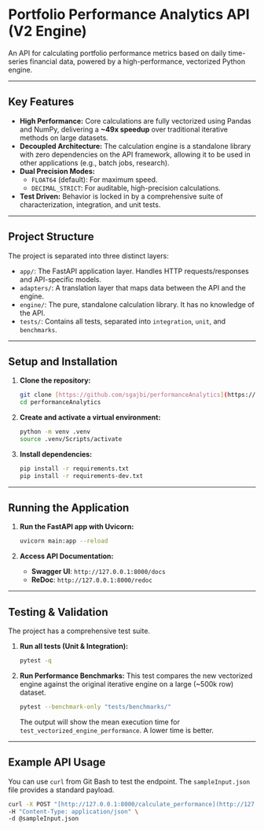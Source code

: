 # Portfolio Performance Analytics API (V2 Engine)

An API for calculating portfolio performance metrics based on daily time-series financial data, powered by a high-performance, vectorized Python engine.

---

## Key Features

-   **High Performance:** Core calculations are fully vectorized using Pandas and NumPy, delivering a **~49x speedup** over traditional iterative methods on large datasets.
-   **Decoupled Architecture:** The calculation engine is a standalone library with zero dependencies on the API framework, allowing it to be used in other applications (e.g., batch jobs, research).
-   **Dual Precision Modes:**
    -   `FLOAT64` (default): For maximum speed.
    -   `DECIMAL_STRICT`: For auditable, high-precision calculations.
-   **Test Driven:** Behavior is locked in by a comprehensive suite of characterization, integration, and unit tests.

---

## Project Structure

The project is separated into three distinct layers:

-   `app/`: The FastAPI application layer. Handles HTTP requests/responses and API-specific models.
-   `adapters/`: A translation layer that maps data between the API and the engine.
-   `engine/`: The pure, standalone calculation library. It has no knowledge of the API.
-   `tests/`: Contains all tests, separated into `integration`, `unit`, and `benchmarks`.

---

## Setup and Installation

1.  **Clone the repository:**
    ```bash
    git clone [https://github.com/sgajbi/performanceAnalytics](https://github.com/sgajbi/performanceAnalytics)
    cd performanceAnalytics
    ```

2.  **Create and activate a virtual environment:**
    ```bash
    python -m venv .venv
    source .venv/Scripts/activate
    ```

3.  **Install dependencies:**
    ```bash
    pip install -r requirements.txt
    pip install -r requirements-dev.txt
    ```

---

## Running the Application

1.  **Run the FastAPI app with Uvicorn:**
    ```bash
    uvicorn main:app --reload
    ```

2.  **Access API Documentation:**
    -   **Swagger UI**: `http://127.0.0.1:8000/docs`
    -   **ReDoc**: `http://127.0.0.1:8000/redoc`

---

## Testing & Validation

The project has a comprehensive test suite.

1.  **Run all tests (Unit & Integration):**
    ```bash
    pytest -q
    ```

2.  **Run Performance Benchmarks:**
    This test compares the new vectorized engine against the original iterative engine on a large (~500k row) dataset.
    ```bash
    pytest --benchmark-only "tests/benchmarks/"
    ```
    The output will show the mean execution time for `test_vectorized_engine_performance`. A lower time is better.

---

## Example API Usage

You can use `curl` from Git Bash to test the endpoint. The `sampleInput.json` file provides a standard payload.

```bash
curl -X POST "[http://127.0.0.1:8000/calculate_performance](http://127.0.0.1:8000/calculate_performance)" \
-H "Content-Type: application/json" \
-d @sampleInput.json